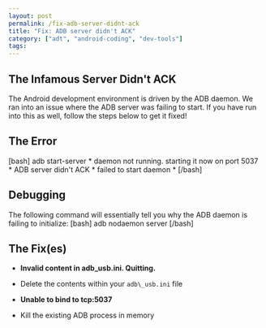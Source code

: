```yaml
---
layout: post
permalink: /fix-adb-server-didnt-ack
title: "Fix: ADB server didn't ACK"
category: ["adt", "android-coding", "dev-tools"]
tags: 
---
```

## The Infamous Server Didn't ACK

The Android development environment is driven by the ADB daemon. We ran into an issue where the ADB server was failing to start. If you have run into this as well, follow the steps below to get it fixed!

## The Error

[bash] adb start-server \* daemon not running. starting it now on port 5037 \* ADB server didn't ACK \* failed to start daemon \* [/bash]

## Debugging

The following command will essentially tell you why the ADB daemon is failing to initialize: [bash] adb nodaemon server [/bash]

## The Fix(es)

- **Invalid content in adb\_usb.ini. Quitting.**
- Delete the contents within your `adb\_usb.ini` file

- **Unable to bind to tcp:5037**
- Kill the existing ADB process in memory
